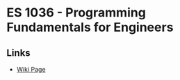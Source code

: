 ES 1036 - Programming Fundamentals for Engineers
================

## Links

* [Wiki Page](https://github.com/western-software-engineering-society/course-materials/wiki/ES-1036:-Programming-Fundamentals-for-Engineers)